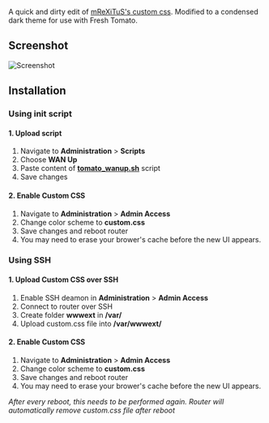 A quick and dirty edit of [mReXiTuS's custom css](https://github.com/mReXiTuS/tomato-design). 
Modified to a condensed dark theme for use with Fresh Tomato.

## Screenshot
![Screenshot](https://raw.githubusercontent.com/theredhood13/tomato-css-dark/master/Screenshot.png)

## Installation

### Using init script

#### 1. Upload script
1. Navigate to __Administration__ > __Scripts__
2. Choose __WAN Up__
3. Paste content of [__tomato_wanup.sh__](https://github.com/theredhood13/tomato-css/blob/master/tomato_wanup.sh) script
4. Save changes

#### 2. Enable Custom CSS
1. Navigate to __Administration__ > __Admin Access__
2. Change color scheme to __custom.css__
3. Save changes and reboot router
4. You may need to erase your brower's cache before the new UI appears.

### Using SSH

#### 1. Upload Custom CSS over SSH
1. Enable SSH deamon in __Administration__ > __Admin Access__
2. Connect to router over SSH
3. Create folder __wwwext__ in __/var/__
4. Upload custom.css file into __/var/wwwext/__

#### 2. Enable Custom CSS
1. Navigate to __Administration__ > __Admin Access__
2. Change color scheme to __custom.css__
3. Save changes and reboot router
4. You may need to erase your brower's cache before the new UI appears.

_After every reboot, this needs to be performed again. Router will automatically remove custom.css file after reboot_
